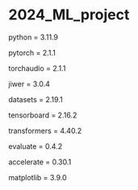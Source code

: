 # 2024_ML_project

python = 3.11.9

pytorch = 2.1.1

torchaudio = 2.1.1

jiwer = 3.0.4

datasets = 2.19.1

tensorboard = 2.16.2

transformers = 4.40.2

evaluate = 0.4.2

accelerate = 0.30.1

matplotlib = 3.9.0